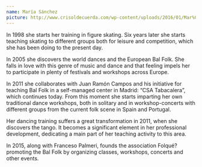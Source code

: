 ```yaml
---
name: María Sánchez
picture: http://www.crisoldecuerda.com/wp-content/uploads/2016/01/Mar%C3%ADa-Sanchez-foto-peque%C3%B1a.jpg
---
```


In 1998 she starts her training in figure skating. Six years later she starts teaching skating to different groups both for leisure and competition, which she has been doing to the present day.

In 2005 she discovers the world dances and the European Bal Folk. She falls in love with this genre of music and dance and that feeling impels her to participate in plenty of festivals and workshops across Europe.

In 2011 she collaborates with Juan Ramón Campos and his initiative for teaching Bal Folk in a self-managed center in Madrid: “CSA Tabacalera”, which continues today. From this moment she starts imparting her own traditional dance workshops, both in solitary and in workshop-concerts with different groups from the current folk scene in Spain and Portugal.

Her dancing training suffers a great transformation in 2011, when she discovers the tango. It becomes a significant element in her professional development, dedicating a main part of her teaching activity to this area.

In 2015, along with Franceso Palmeri, founds the association Folqué? promoting the Bal Folk by organizing classes, workshops, concerts and other events.

